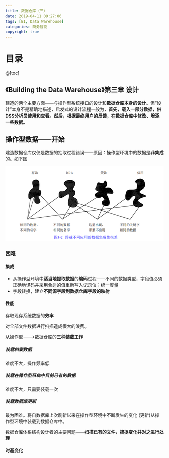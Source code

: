```yaml
---
title: 数据仓库（三）
date: 2019-04-11 09:27:06
tags: [BI, Data Warehouse]
categories: 商务智能
copyright: true
---
```




# 目录

@[toc]



## 《Building the Data Warehouse》第三章 设计

建造的两个主要方面——与操作型系统接口的设计和**数据仓库本身的设计**。但“设计”本身不是精确地描述，启发式的设计流程一般为，**首先，载入一部分数据，供DSS分析员使用和查看。然后，根据最终用户的反馈，在数据仓库中修改、增添一些数据。**



## 操作型数据——开始

建造数据仓库仅仅是数据的抽取过程错误——原因：操作型环境中的数据是**非集成**的。如下图

![](https://raw.githubusercontent.com/ShortPupil/ShortPupil.github.io/hexo/source/_posts/pictures/截图20190411095919.png)

### 困难

#### 集成

- 从操作型环境中**适当地提取数据**的**编码**过程——不同的数据类型，字段值必须正确地译码并采用合适的值重新写入记录仪；统一度量
- 字段转换，建立**不同源字段到数据仓库字段的映射**

#### 性能

存取现存系统数据的**效率**

对全部文件数据进行扫描造成很大的浪费。



从操作型--->数据仓库的**三种装载工作**

##### 装载**档案数据**

难度不大，操作频率低

##### 装载在**操作型系统**中目前**已有**的数据

难度不大，只需要装载一次

##### 装载**数据库更新**

最为困难。将自数据库上次刷新以来在操作型环境中不断发生的变化 (更新)从操作型环境中装载到数据仓库中。

数据仓库体系结构设计者的主要问题——**扫描已有的文件，捕捉变化并对之进行处理**



#### 时基变化

